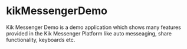 # kikMessengerDemo

Kik Messenger Demo is a demo application which shows many features provided in the Kik Messenger Platform like auto messeaging, share functionality, keyboards etc. 